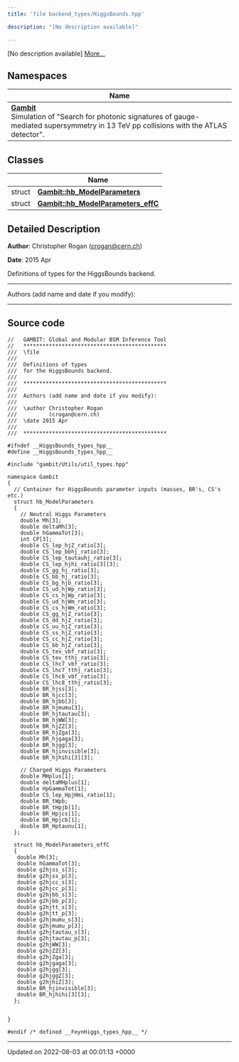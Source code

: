 ```yaml
---
title: 'file backend_types/HiggsBounds.hpp'

description: "[No description available]"

---
```







[No description available] [More...](#detailed-description)

## Namespaces

| Name           |
| -------------- |
| **[Gambit](/documentation/code/colliderbit_development/namespaces/namespacegambit/)** <br>Simulation of "Search for photonic signatures of gauge-mediated supersymmetry in 13 TeV pp collisions with the ATLAS detector".  |

## Classes

|                | Name           |
| -------------- | -------------- |
| struct | **[Gambit::hb_ModelParameters](/documentation/code/colliderbit_development/classes/structgambit_1_1hb__modelparameters/)**  |
| struct | **[Gambit::hb_ModelParameters_effC](/documentation/code/colliderbit_development/classes/structgambit_1_1hb__modelparameters__effc/)**  |

## Detailed Description


**Author**: Christopher Rogan ([crogan@cern.ch](mailto:crogan@cern.ch)) 

**Date**: 2015 Apr

Definitions of types for the HiggsBounds backend.



------------------

Authors (add name and date if you modify):



------------------




## Source code

```
//   GAMBIT: Global and Modular BSM Inference Tool
//   *********************************************
///  \file
///
///  Definitions of types
///  for the HiggsBounds backend.
///
///  *********************************************
///
///  Authors (add name and date if you modify):
///
///  \author Christopher Rogan
///          (crogan@cern.ch)
///  \date 2015 Apr
///
///  *********************************************

#ifndef __HiggsBounds_types_hpp__
#define __HiggsBounds_types_hpp__

#include "gambit/Utils/util_types.hpp"

namespace Gambit
{
  // Container for HiggsBounds parameter inputs (masses, BR's, CS's etc.)
  struct hb_ModelParameters
  {
    // Neutral Higgs Parameters
    double Mh[3];
    double deltaMh[3];
    double hGammaTot[3];
    int CP[3];
    double CS_lep_hjZ_ratio[3];
    double CS_lep_bbhj_ratio[3];
    double CS_lep_tautauhj_ratio[3];
    double CS_lep_hjhi_ratio[3][3];
    double CS_gg_hj_ratio[3];
    double CS_bb_hj_ratio[3];
    double CS_bg_hjb_ratio[3];
    double CS_ud_hjWp_ratio[3];
    double CS_cs_hjWp_ratio[3];
    double CS_ud_hjWm_ratio[3];
    double CS_cs_hjWm_ratio[3];
    double CS_gg_hjZ_ratio[3];
    double CS_dd_hjZ_ratio[3];
    double CS_uu_hjZ_ratio[3];
    double CS_ss_hjZ_ratio[3];
    double CS_cc_hjZ_ratio[3];
    double CS_bb_hjZ_ratio[3];
    double CS_tev_vbf_ratio[3];
    double CS_tev_tthj_ratio[3];
    double CS_lhc7_vbf_ratio[3];
    double CS_lhc7_tthj_ratio[3];
    double CS_lhc8_vbf_ratio[3];
    double CS_lhc8_tthj_ratio[3];
    double BR_hjss[3];
    double BR_hjcc[3];
    double BR_hjbb[3];
    double BR_hjmumu[3];
    double BR_hjtautau[3];
    double BR_hjWW[3];
    double BR_hjZZ[3];
    double BR_hjZga[3];
    double BR_hjgaga[3];
    double BR_hjgg[3];
    double BR_hjinvisible[3];
    double BR_hjhihi[3][3];

    // Charged Higgs Parameters
    double MHplus[1];
    double deltaMHplus[1];
    double HpGammaTot[1];
    double CS_lep_HpjHmi_ratio[1];
    double BR_tWpb;
    double BR_tHpjb[1];
    double BR_Hpjcs[1];
    double BR_Hpjcb[1];
    double BR_Hptaunu[1];
  };

  struct hb_ModelParameters_effC
  {
   double Mh[3];
   double hGammaTot[3];
   double g2hjss_s[3];
   double g2hjss_p[3];
   double g2hjcc_s[3];
   double g2hjcc_p[3];
   double g2hjbb_s[3];
   double g2hjbb_p[3];
   double g2hjtt_s[3];
   double g2hjtt_p[3];
   double g2hjmumu_s[3];
   double g2hjmumu_p[3];
   double g2hjtautau_s[3];
   double g2hjtautau_p[3];
   double g2hjWW[3];
   double g2hjZZ[3];
   double g2hjZga[3];
   double g2hjgaga[3];
   double g2hjgg[3];
   double g2hjggZ[3];
   double g2hjhiZ[3];
   double BR_hjinvisible[3];
   double BR_hjhihi[3][3];
  };


}

#endif /* defined __FeynHiggs_types_hpp__ */
```


-------------------------------

Updated on 2022-08-03 at 00:01:13 +0000
